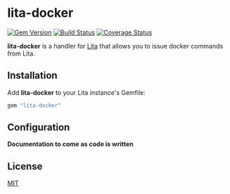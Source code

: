 # lita-docker

[![Gem Version](https://badge.fury.io/rb/lita-docker.png)](http://badge.fury.io/rb/lita-docker)
[![Build Status](https://travis-ci.org/funkymonkeymonk/lita-docker.png?branch=master)](https://travis-ci.org/funkymonkeymonk/lita-docker)
[![Coverage Status](https://coveralls.io/repos/funkymonkeymonk/lita-docker/badge.svg?branch=master&service=github)](https://coveralls.io/github/funkymonkeymonk/lita-docker?branch=master)

**lita-docker** is a handler for [Lita](https://www.lita.io/) that allows you to issue docker commands from Lita.

## Installation

Add **lita-docker** to your Lita instance's Gemfile:

``` ruby
gem "lita-docker"
```

## Configuration
**Documentation to come as code is written**

## License

[MIT](http://opensource.org/licenses/MIT)
